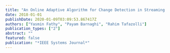 ```yaml
---
title: "An Online Adaptive Algorithm for Change Detection in Streaming Sensory Data"
date: 2018-01-01
publishDate: 2020-01-09T03:09:53.867417Z
authors: ["Yasmin Fathy", "Payam Barnaghi", "Rahim Tafazolli"]
publication_types: ["2"]
abstract: ""
featured: false
publication: "*IEEE Systems Journal*"
---
```


